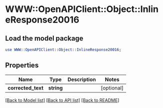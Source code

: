 # WWW::OpenAPIClient::Object::InlineResponse20016

## Load the model package
```perl
use WWW::OpenAPIClient::Object::InlineResponse20016;
```

## Properties
Name | Type | Description | Notes
------------ | ------------- | ------------- | -------------
**corrected_text** | **string** |  | [optional] 

[[Back to Model list]](../README.md#documentation-for-models) [[Back to API list]](../README.md#documentation-for-api-endpoints) [[Back to README]](../README.md)


